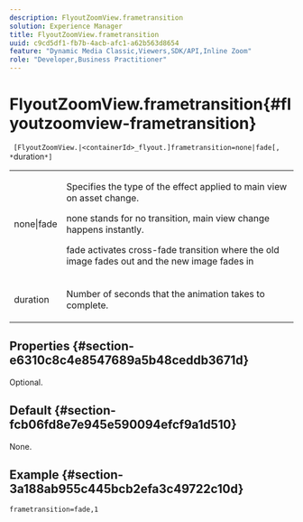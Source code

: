 ```yaml
---
description: FlyoutZoomView.frametransition
solution: Experience Manager
title: FlyoutZoomView.frametransition
uuid: c9cd5df1-fb7b-4acb-afc1-a62b563d8654
feature: "Dynamic Media Classic,Viewers,SDK/API,Inline Zoom"
role: "Developer,Business Practitioner"
---
```


# FlyoutZoomView.frametransition{#flyoutzoomview-frametransition}

` [FlyoutZoomView.|<containerId>_flyout.]frametransition=none|fade[, *`duration`*]`

<table id="table_FC34B37AACFB4E92A37E1D2D93D5F0D2"> 
 <tbody> 
  <tr> 
   <td colname="col1"> <p> <span class="codeph"> none|fade</span> </p> </td> 
   <td colname="col2"> <p> </p> <p> Specifies the type of the effect applied to main view on asset change. </p> <p><span class="codeph"> none</span> stands for no transition, main view change happens instantly. </p> <p><span class="codeph"> fade</span> activates cross-fade transition where the old image fades out and the new image fades in </p> <p> </p> </td> 
  </tr> 
  <tr> 
   <td colname="col1"> <p><span class="codeph"><span class="varname"> duration</span></span> </p> </td> 
   <td colname="col2"> <p> Number of seconds that the animation takes to complete. </p> </td> 
  </tr> 
 </tbody> 
</table>

## Properties {#section-e6310c8c4e8547689a5b48ceddb3671d}

Optional.

## Default {#section-fcb06fd8e7e945e590094efcf9a1d510}

None.

## Example {#section-3a188ab955c445bcb2efa3c49722c10d}

`frametransition=fade,1` 
